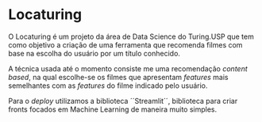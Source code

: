 # Locaturing

O Locaturing é um projeto da área de Data Science do Turing.USP que tem como objetivo a criação de uma ferramenta que recomenda filmes com base na escolha do usuário por um título conhecido. 

A técnica usada até o momento consiste me uma recomendação *content based*, na qual escolhe-se os filmes que apresentam *features* mais semelhantes com as *features* do filme indicado pelo usuário. 

Para o *deploy* utilizamos a biblioteca ´´Streamlit´´, biblioteca para criar fronts focados em Machine Learning de maneira muito simples. 
